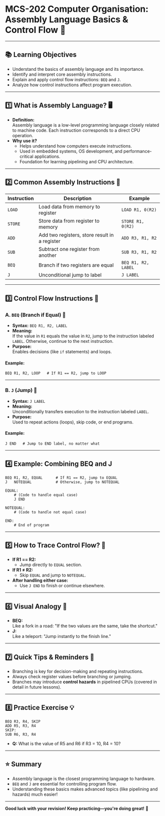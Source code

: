 # MCS-202 Computer Organisation: Assembly Language Basics & Control Flow 🚀

---

## 📚 Learning Objectives

- Understand the basics of assembly language and its importance.
- Identify and interpret core assembly instructions.
- Explain and apply control flow instructions: `BEQ` and `J`.
- Analyze how control instructions affect program execution.

---

## 1️⃣ What is Assembly Language? 🖥️

- **Definition:**  
  Assembly language is a low-level programming language closely related to machine code. Each instruction corresponds to a direct CPU operation.
- **Why use it?**  
  - Helps understand how computers execute instructions.
  - Used in embedded systems, OS development, and performance-critical applications.
  - Foundation for learning pipelining and CPU architecture.

---

## 2️⃣ Common Assembly Instructions 📝

| Instruction    | Description                                      | Example             |
|----------------|--------------------------------------------------|---------------------|
| `LOAD`         | Load data from memory to register                 | `LOAD R1, 0(R2)`    |
| `STORE`        | Store data from register to memory                | `STORE R1, 0(R2)`   |
| `ADD`          | Add two registers, store result in a register     | `ADD R3, R1, R2`    |
| `SUB`          | Subtract one register from another                | `SUB R3, R1, R2`    |
| `BEQ`          | Branch if two registers are equal                 | `BEQ R1, R2, LABEL` |
| `J`            | Unconditional jump to label                       | `J LABEL`           |

---

## 3️⃣ Control Flow Instructions 🚦

### A. `BEQ` (Branch if Equal) 🔀

- **Syntax:** `BEQ R1, R2, LABEL`
- **Meaning:**  
  If the value in `R1` equals the value in `R2`, jump to the instruction labeled `LABEL`. Otherwise, continue to the next instruction.
- **Purpose:**  
  Enables decisions (like `if` statements) and loops.

#### Example:
```assembly
BEQ R1, R2, LOOP   # If R1 == R2, jump to LOOP
```

---

### B. `J` (Jump) 🏃

- **Syntax:** `J LABEL`
- **Meaning:**  
  Unconditionally transfers execution to the instruction labeled `LABEL`.
- **Purpose:**  
  Used to repeat actions (loops), skip code, or end programs.

#### Example:
```assembly
J END   # Jump to END label, no matter what
```

---

## 4️⃣ Example: Combining BEQ and J

```assembly
BEQ R1, R2, EQUAL      # If R1 == R2, jump to EQUAL
J   NOTEQUAL           # Otherwise, jump to NOTEQUAL

EQUAL:
    # (Code to handle equal case)
    J END

NOTEQUAL:
    # (Code to handle not equal case)

END:
    # End of program
```

---

## 5️⃣ How to Trace Control Flow? 🧭

- **If R1 == R2:**  
  - Jump directly to `EQUAL` section.
- **If R1 ≠ R2:**  
  - Skip `EQUAL` and jump to `NOTEQUAL`.
- **After handling either case:**  
  - Use `J END` to finish or continue elsewhere.

---

## 6️⃣ Visual Analogy 🎨

- **BEQ:**  
  Like a fork in a road: "If the two values are the same, take the shortcut."
- **J:**  
  Like a teleport: "Jump instantly to the finish line."

---

## 7️⃣ Quick Tips & Reminders 📝

- Branching is key for decision-making and repeating instructions.
- Always check register values before branching or jumping.
- Branches may introduce **control hazards** in pipelined CPUs (covered in detail in future lessons).

---

## 8️⃣ Practice Exercise 💡

```assembly
BEQ R3, R4, SKIP
ADD R5, R3, R4
SKIP:
SUB R6, R3, R4
```
- **Q:** What is the value of R5 and R6 if R3 = 10, R4 = 10?

---

## ⭐ Summary

- Assembly language is the closest programming language to hardware.
- `BEQ` and `J` are essential for controlling program flow.
- Understanding these basics makes advanced topics (like pipelining and hazards) much easier!

---

**Good luck with your revision! Keep practicing—you're doing great!** 🌟